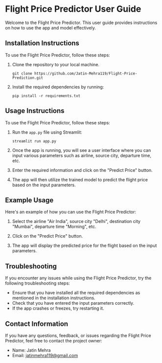 # Flight Price Predictor User Guide

Welcome to the Flight Price Predictor. This user guide provides instructions on how to use the app and model effectively.

## Installation Instructions

To use the Flight Price Predictor, follow these steps:

1. Clone the repository to your local machine.
    ```
    git clone https://github.com/Jatin-Mehra119/Flight-Price-Prediction.git
    ```
3. Install the required dependencies by running:
    ```
    pip install -r requirements.txt
    ```

## Usage Instructions

To use the Flight Price Predictor, follow these steps:

1. Run the `app.py` file using Streamlit:
    ```
    streamlit run app.py
    ```

2. Once the app is running, you will see a user interface where you can input various parameters such as airline, source city, departure time, etc.

3. Enter the required information and click on the "Predict Price" button.

4. The app will then utilize the trained model to predict the flight price based on the input parameters.

## Example Usage

Here's an example of how you can use the Flight Price Predictor:

1. Select the airline "Air India", source city "Delhi", destination city "Mumbai", departure time "Morning", etc.

2. Click on the "Predict Price" button.

3. The app will display the predicted price for the flight based on the input parameters.

## Troubleshooting

If you encounter any issues while using the Flight Price Predictor, try the following troubleshooting steps:

- Ensure that you have installed all the required dependencies as mentioned in the installation instructions.
- Check that you have entered the input parameters correctly.
- If the app crashes or freezes, try restarting it.

## Contact Information

If you have any questions, feedback, or issues regarding the Flight Price Predictor, feel free to contact the project owner:

- Name: Jatin Mehra
- Email: jatinmehra119@gmail.com

